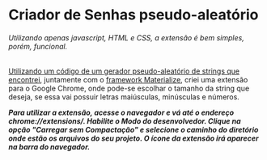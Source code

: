 # Criador de Senhas pseudo-aleatório

###### Utilizando apenas javascript, HTML e CSS, a extensão é bem simples, porém, funcional.

[Utilizando um código de um gerador pseudo-aleatório de strings que encontrei](https://stackoverflow.com/questions/1349404/generate-random-string-characters-in-javascript), juntamente com o [framework Materialize](https://materializecss.com/), criei uma extensão para o Google Chrome, onde pode-se escolhar o tamanho da string que deseja, se essa vai possuir letras maiúsculas, minúsculas e números. 

***Para utilizar a extensão, acesse o navegador e vá até o endereço chrome://extensions/. Habilite o Modo do desenvolvedor. Clique na opção "Carregar sem Compactação" e selecione o caminho do diretório onde estão os arquivos do seu projeto. O ícone da extensão irá aparecer na barra do navegador.***

